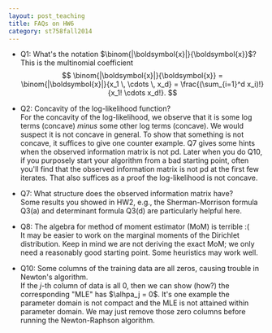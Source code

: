```yaml
---
layout: post_teaching
title: FAQs on HW6
category: st758fall2014
---
```


* Q1: What's the notation $\binom{|\boldsymbol{x}|}{\boldsymbol{x}}$?   
This is the multinomial coefficient   
$$
	\binom{|\boldsymbol{x}|}{\boldsymbol{x}} = \binom{|\boldsymbol{x}|}{x_1 \, \cdots \, x_d} = \frac{(\sum_{i=1}^d x_i)!}{x_1! \cdots x_d!}.
$$

* Q2: Concavity of the log-likelihood function?   
For the concavity of the log-likelihood, we observe that it is some log terms (concave) *minus* some other log terms (concave). We would suspect it is not concave in general. To show that something is not concave, it suffices to give one counter example. Q7 gives some hints when the observed information matrix is not pd.  Later when you do Q10, if you purposely start your algorithm from a bad starting point, often you'll find that the observed information matrix is not pd at the first few iterates. That also suffices as a proof the log-likelihood is not concave.

* Q7: What structure does the observed information matrix have?   
Some results you showed in HW2, e.g., the Sherman-Morrison formula Q3(a) and determinant formula Q3(d) are particularly helpful here.

* Q8: The algebra for method of moment estimator (MoM) is terrible :(   
It may be easier to work on the marginal moments of the Dirichlet distribution. Keep in mind we are not deriving the exact MoM; we only need a reasonably good starting point. Some heuristics may work well.

* Q10: Some columns of the training data are all zeros, causing trouble in Newton's algorithm.   
If the $j$-th column of data is all 0, then we can show (how?) the corresponding "MLE" has $\alhpa_j = 0$. It's one example the parameter domain is not compact and the MLE is not attained within parameter domain. We may just remove those zero columns before running the Newton-Raphson algorithm.



